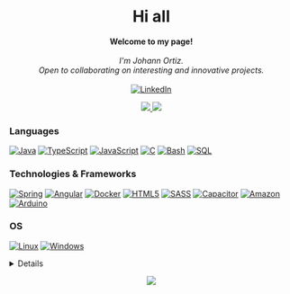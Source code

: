 <h1 align="center">Hi all</h1>

<p align="center">
    <b>Welcome to my page!</b><br><br>
    <i>
        I'm Johann Ortiz.<br>
        Open to collaborating on interesting and innovative projects.<br>
    </i>
    <br>
    <a href="https://www.linkedin.com/in/johannrop">
        <img src="https://img.shields.io/badge/LinkedIn-blue?style=flat-square&logo=linkedin" alt="LinkedIn">
    </a>
  
  
</p>

<p align="center">
  <a href="https://github.com/johannrop">
    <img src="https://github-profile-summary-cards.vercel.app/api/cards/most-commit-language?username=johannrop&theme=transparent" />
  </a>
  <a href="https://github.com/johannrop">
    <img src="https://github-profile-summary-cards.vercel.app/api/cards/repos-per-language?username=johannrop&theme=transparent" />
  </a>
</p>


### Languages
[![Java](https://img.shields.io/badge/java-black?style=for-the-badge&logo=openjdk)](https://github.com/johannrop)
[![TypeScript](https://img.shields.io/badge/typescript-black?style=for-the-badge&logo=typescript)](https://github.com/johannrop)
[![JavaScript](https://img.shields.io/badge/javascript-black?style=for-the-badge&logo=javascript)](https://github.com/johannrop)
[![C](https://img.shields.io/badge/c-black?style=for-the-badge&logo=c)](https://github.com/johannrop)
[![Bash](https://img.shields.io/badge/bash-black?style=for-the-badge&logo=gnu-bash&logoColor=white)](https://github.com/johannrop)
[![SQL](https://img.shields.io/badge/sql-black?style=for-the-badge&logo=mysql)](https://github.com/johannrop)


### Technologies & Frameworks
[![Spring](https://img.shields.io/badge/spring-black?style=for-the-badge&logo=spring)](https://github.com/johannrop)
[![Angular](https://img.shields.io/badge/angular-black?style=for-the-badge&logo=angular)](https://github.com/johannrop)
[![Docker](https://img.shields.io/badge/docker-black?style=for-the-badge&logo=docker)](https://hub.docker.com/u/johannrop)
[![HTML5](https://img.shields.io/badge/html5-black?style=for-the-badge&logo=html5)](https://github.com/johannrop)
[![SASS](https://img.shields.io/badge/sass-black?style=for-the-badge&logo=sass)](https://sass-lang.com)
[![Capacitor](https://img.shields.io/badge/capacitor-black?style=for-the-badge&logo=Capacitor)](https://github.com/johannrop)
[![Amazon](https://img.shields.io/badge/amazon%20ec2-black?style=for-the-badge&logo=amazonaws)](https://github.com/johannrop)
[![Arduino](https://img.shields.io/badge/Arduino-black?style=for-the-badge&logo=Arduino)](https://github.com/johannrop)


### OS
[![Linux](https://img.shields.io/badge/linux-black?style=for-the-badge&logo=Linux)](https://github.com/johannrop)
[![Windows](https://img.shields.io/badge/Windows-black?style=for-the-badge&logo=Windows)](https://github.com/johannrop)

<details>
<p align="center">
  <a href="https://github.com/johannrop">
    <img src="http://github-profile-summary-cards.vercel.app/api/cards/profile-details?username=johannrop&theme=transparent" />
  </a>
  <a href="https://github.com/johannrop">
    <img src="https://github-readme-streak-stats.herokuapp.com/?user=johannrop&hide_border=true&card_width=338&theme=transparent" />
  </a>
</details>

<p align="center">
  <a href="https://github.com/johannrop">
    <img src="https://komarev.com/ghpvc/?username=johannrop&color=blue&style=flat)" />
  </a>
</p>







